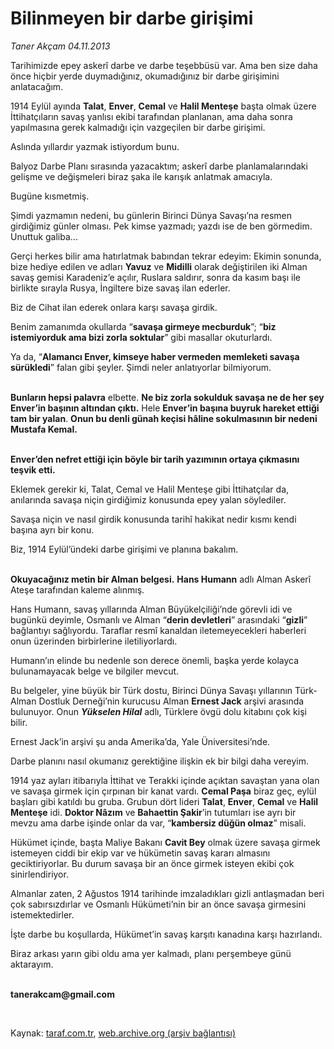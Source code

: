 # Bilinmeyen bir darbe girişimi

*Taner Akçam 04.11.2013*

<div class="yazi"><p>Tarihimizde epey askerî darbe ve darbe teşebbüsü var. Ama ben size daha önce hiçbir yerde duymadığınız, okumadığınız bir darbe girişimini anlatacağım.</p>
<p>1914 Eylül ayında <b>Talat</b>, <b>Enver</b>, <b>Cemal</b> ve <b>Halil Menteşe</b> başta olmak üzere İttihatçıların savaş yanlısı ekibi tarafından planlanan, ama daha sonra yapılmasına gerek kalmadığı için vazgeçilen bir darbe girişimi.</p>
<p>Aslında yıllardır yazmak istiyordum bunu.</p>
<p>Balyoz Darbe Planı sırasında yazacaktım; askerî darbe planlamalarındaki gelişme ve değişmeleri biraz şaka ile karışık anlatmak amacıyla. </p>
<p>Bugüne kısmetmiş.</p>
<p>Şimdi yazmamın nedeni, bu günlerin Birinci Dünya Savaşı’na resmen girdiğimiz günler olması. Pek kimse yazmadı; yazdı ise de ben görmedim. Unuttuk galiba...</p>
<p>Gerçi herkes bilir ama hatırlatmak babından tekrar edeyim: Ekimin sonunda, bize hediye edilen ve adları <b>Yavuz</b> ve <b>Midilli</b> olarak değiştirilen iki Alman savaş gemisi Karadeniz’e açılır, Ruslara saldırır, sonra da kasım başı ile birlikte sırayla Rusya, İngiltere bize savaş ilan ederler.</p>
<p>Biz de Cihat ilan ederek onlara karşı savaşa girdik.</p>
<p>Benim zamanımda okullarda “<b>savaşa girmeye mecburduk</b>”; “<b>biz istemiyorduk ama bizi zorla soktular</b>” gibi masallar okuturlardı.</p>
<p>Ya da, “<b>Alamancı Enver, kimseye haber vermeden memleketi savaşa sürükledi</b>” falan gibi şeyler. Şimdi neler anlatıyorlar bilmiyorum.</p>
<p><b><br/>Bunların hepsi palavra</b> elbette. <b>Ne biz zorla sokulduk savaşa ne de her şey Enver’in başının altından çıktı.</b> Hele <b>Enver’in başına buyruk hareket ettiği tam bir yalan</b>. <b>Onun bu denli günah keçisi hâline sokulmasının bir nedeni Mustafa Kemal.</b></p>
<p><b><br/>Enver’den nefret ettiği için böyle bir tarih yazımının ortaya çıkmasını teşvik etti.</b></p>
<p>Eklemek gerekir ki, Talat, Cemal ve Halil Menteşe gibi İttihatçılar da, anılarında savaşa niçin girdiğimiz konusunda epey yalan söylediler.</p>
<p>Savaşa niçin ve nasıl girdik konusunda tarihî hakikat nedir kısmı kendi başına ayrı bir konu. </p>
<p>Biz, 1914 Eylül’ündeki darbe girişimi ve planına bakalım.</p>
<p><b><br/>Okuyacağınız metin bir Alman belgesi.</b> <b>Hans Humann</b> adlı Alman Askerî Ateşe tarafından kaleme alınmış. </p>
<p>Hans Humann, savaş yıllarında Alman Büyükelçiliği’nde görevli idi ve bugünkü deyimle, Osmanlı ve Alman “<b>derin devletleri</b>” arasındaki “<b>gizli</b>” bağlantıyı sağlıyordu. Taraflar resmî kanaldan iletemeyecekleri haberleri onun üzerinden birbirlerine iletiliyorlardı.</p>
<p>Humann’ın elinde bu nedenle son derece önemli, başka yerde kolayca bulunamayacak belge ve bilgiler mevcut.</p>
<p>Bu belgeler, yine büyük bir Türk dostu, Birinci Dünya Savaşı yıllarının Türk-Alman Dostluk Derneği’nin kurucusu Alman <b>Ernest Jack</b> arşivi arasında bulunuyor. Onun <b><i>Yükselen Hilal</i></b><i> </i>adlı, Türklere övgü dolu kitabını çok kişi bilir.</p>
<p>Ernest Jack’in arşivi şu anda Amerika’da, Yale Üniversitesi’nde.</p>
<p>Darbe planını nasıl okumanız gerektiğine ilişkin ek bir bilgi daha vereyim.</p>
<p>1914 yaz ayları itibarıyla İttihat ve Terakki içinde açıktan savaştan yana olan ve savaşa girmek için çırpınan bir kanat vardı. <b>Cemal Paşa</b> biraz geç, eylül başları gibi katıldı bu gruba. Grubun dört lideri <b>Talat</b>, <b>Enver</b>, <b>Cemal</b> ve <b>Halil Menteşe</b> idi. <b>Doktor Nâzım</b> ve <b>Bahaettin Şakir</b>’in tutumları ise ayrı bir mevzu ama darbe işinde onlar da var, “<b>kambersiz düğün olmaz</b>” misali.</p>
<p>Hükümet içinde, başta Maliye Bakanı <b>Cavit Bey</b> olmak üzere savaşa girmek istemeyen ciddi bir ekip var ve hükümetin savaş kararı almasını geciktiriyorlar. Bu durum savaşa bir an önce girmek isteyen ekibi çok sinirlendiriyor.</p>
<p>Almanlar zaten, 2 Ağustos 1914 tarihinde imzaladıkları gizli antlaşmadan beri çok sabırsızdırlar ve Osmanlı Hükümeti’nin bir an önce savaşa girmesini istemektedirler.</p>
<p>İşte darbe bu koşullarda, Hükümet’in savaş karşıtı kanadına karşı hazırlandı.</p>
<p>Biraz arkası yarın gibi oldu ama yer kalmadı, planı perşembeye günü aktarayım.</p><b>
<p><br/>tanerakcam@gmail.com</p>
<p></p></b> 
</div>

Kaynak: [taraf.com.tr](http://www.taraf.com.tr/taner-akcam/makale-bilinmeyen-bir-darbe-girisimi.htm), [web.archive.org (arşiv bağlantısı)](http://web.archive.org/web/20131104154355/http://www.taraf.com.tr/taner-akcam/makale-bilinmeyen-bir-darbe-girisimi.htm)
